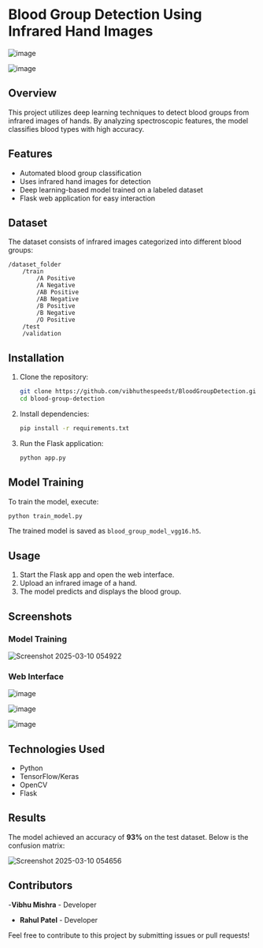 # Blood Group Detection Using Infrared Hand Images

![image](https://github.com/user-attachments/assets/5f6ada77-da41-4d15-93c7-d878126f4883)

![image](https://github.com/user-attachments/assets/310f3e27-b45c-4674-bbb0-06c6a986e121)

## Overview
This project utilizes deep learning techniques to detect blood groups from infrared images of hands. By analyzing spectroscopic features, the model classifies blood types with high accuracy.

## Features
- Automated blood group classification
- Uses infrared hand images for detection
- Deep learning-based model trained on a labeled dataset
- Flask web application for easy interaction

## Dataset
The dataset consists of infrared images categorized into different blood groups:

```
/dataset_folder
    /train
        /A Positive
        /A Negative
        /AB Positive
        /AB Negative
        /B Positive
        /B Negative
        /O Positive
    /test
    /validation
```

## Installation

1. Clone the repository:
   ```bash
   git clone https://github.com/vibhuthespeedst/BloodGroupDetection.git
   cd blood-group-detection
   ```
2. Install dependencies:
   ```bash
   pip install -r requirements.txt
   ```
3. Run the Flask application:
   ```bash
   python app.py
   ```

## Model Training
To train the model, execute:
```bash
python train_model.py
```
The trained model is saved as `blood_group_model_vgg16.h5`.

## Usage
1. Start the Flask app and open the web interface.
2. Upload an infrared image of a hand.
3. The model predicts and displays the blood group.

## Screenshots
### Model Training
![Screenshot 2025-03-10 054922](https://github.com/user-attachments/assets/04ae9d30-552b-4317-b74d-0d5f16a35d77)


### Web Interface
![image](https://github.com/user-attachments/assets/a5e9f247-8fe3-4de7-bdb9-90fb1fb44260)

![image](https://github.com/user-attachments/assets/06faadac-129f-4816-ad9f-6a8e02c7d074)

![image](https://github.com/user-attachments/assets/db1d3ec2-e1e9-4536-9fbc-c42035d42319)




## Technologies Used
- Python
- TensorFlow/Keras
- OpenCV
- Flask

## Results
The model achieved an accuracy of **93%** on the test dataset. Below is the confusion matrix:

![Screenshot 2025-03-10 054656](https://github.com/user-attachments/assets/13dc3b46-24c4-4fa9-961d-5cc29d0a2acf)


## Contributors
-**Vibhu Mishra** - Developer
- **Rahul Patel** - Developer

Feel free to contribute to this project by submitting issues or pull requests!

